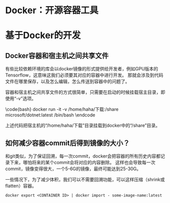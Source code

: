 # Docker：开源容器工具


# 基于Docker的开发


## Docker容器和宿主机之间共享文件

有些比较依赖环境的库会以docker镜像的形式提供给开发者，例如GPU版本的Tensorflow，这意味这我们必须要其对应的容器中进行开发。
那就会涉及到代码文件在哪里保存，以及怎么编辑，怎么传送到容器中的问题了。

容器和宿主机之间共享文件的方式很简单，只需要在启动的时候挂载宿主目录，即使用“-v”选项。

\code{bash}
docker run -it -v /home/haha/下载:/share microsoft/dotnet:latest /bin/bash
\endcode

上述代码把宿主机的“/home/haha/下载”目录挂载到docker中的“/share”目录。

## 如何减少容器commit后得到镜像的大小？

和git类似，为了保证回溯，每一次commit，docker会把容器的所有历史内容都记录下来，哪怕将来的某个commit会将对应的内容删除。
这样也会导致每一次commit，镜像变得很大，一个5-6G的镜像，最终可能达到25-30G。

一些情况下，为了减少体积，我们可以不需要回溯功能，可以这样压缩（shrink或flatten）容器。

```
docker export <CONTAINER ID> | docker import - some-image-name:latest
```
